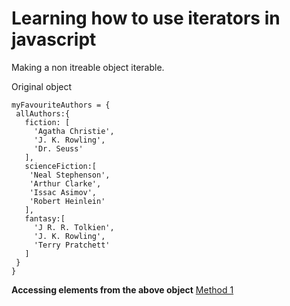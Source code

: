 # Learning how to use iterators in javascript
Making a non itreable object iterable.

Original object 

```
myFavouriteAuthors = {
 allAuthors:{
   fiction: [
     'Agatha Christie',
     'J. K. Rowling',
     'Dr. Seuss'
   ],
   scienceFiction:[
    'Neal Stephenson',
    'Arthur Clarke',
    'Issac Asimov',
    'Robert Heinlein'
   ],
   fantasy:[
     'J R. R. Tolkien',
     'J. K. Rowling',
     'Terry Pratchett'
   ]
 }
}
```

**Accessing elements from the above object** 
[Method 1](/naiveApproach.js)


